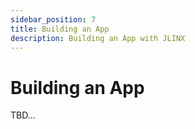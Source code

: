 ```yaml
---
sidebar_position: 7
title: Building an App
description: Building an App with JLINX
---
```


# Building an App


TBD…

